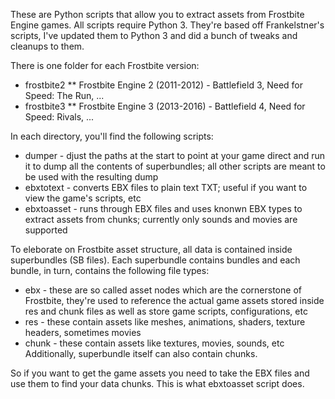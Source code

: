 These are Python scripts that allow you to extract assets from Frostbite Engine games. All scripts require Python 3.
They're based off Frankelstner's scripts, I've updated them to Python 3 and did a bunch of tweaks and cleanups to them.

There is one folder for each Frostbite version:
 * frostbite2 
 ** Frostbite Engine 2 (2011-2012) - Battlefield 3, Need for Speed: The Run, ...
 * frostbite3
 ** Frostbite Engine 3 (2013-2016) - Battlefield 4, Need for Speed: Rivals, ...
 
In each directory, you'll find the following scripts:
 * dumper - djust the paths at the start to point at your game direct and run it to dump all the contents of superbundles; all other scripts are meant to be used with the resulting dump
 * ebxtotext - converts EBX files to plain text TXT; useful if you want to view the game's scripts, etc
 * ebxtoasset - runs through EBX files and uses knonwn EBX types to extract assets from chunks; currently only sounds and movies are supported
 
To eleborate on Frostbite asset structure, all data is contained inside superbundles (SB files). Each superbundle contains bundles and each bundle, in turn, contains the following file types:
 * ebx - these are so called asset nodes which are the cornerstone of Frostbite, they're used to reference the actual game assets stored inside res and chunk files as well as store game scripts, configurations, etc
 * res - these contain assets like meshes, animations, shaders, texture headers, sometimes movies
 * chunk - these contain assets like textures, movies, sounds, etc
Additionally, superbundle itself can also contain chunks.
 
So if you want to get the game assets you need to take the EBX files and use them to find your data chunks. This is what ebxtoasset script does.
